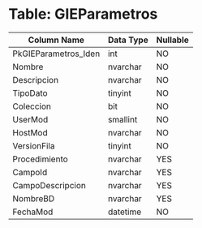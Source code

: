 # Table: GIEParametros

| Column Name | Data Type | Nullable |
|-------------|-----------|----------|
| PkGIEParametros_Iden | int | NO |
| Nombre | nvarchar | NO |
| Descripcion | nvarchar | NO |
| TipoDato | tinyint | NO |
| Coleccion | bit | NO |
| UserMod | smallint | NO |
| HostMod | nvarchar | NO |
| VersionFila | tinyint | NO |
| Procedimiento | nvarchar | YES |
| CampoId | nvarchar | YES |
| CampoDescripcion | nvarchar | YES |
| NombreBD | nvarchar | YES |
| FechaMod | datetime | NO |
